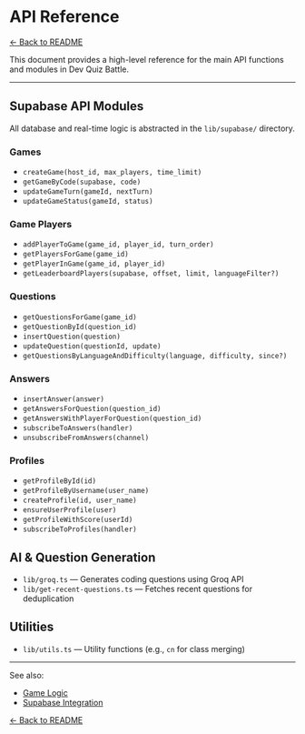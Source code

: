 # API Reference

[← Back to README](../README.md)

This document provides a high-level reference for the main API functions and modules in Dev Quiz Battle.

---

## Supabase API Modules

All database and real-time logic is abstracted in the `lib/supabase/` directory.

### Games

- `createGame(host_id, max_players, time_limit)`
- `getGameByCode(supabase, code)`
- `updateGameTurn(gameId, nextTurn)`
- `updateGameStatus(gameId, status)`

### Game Players

- `addPlayerToGame(game_id, player_id, turn_order)`
- `getPlayersForGame(game_id)`
- `getPlayerInGame(game_id, player_id)`
- `getLeaderboardPlayers(supabase, offset, limit, languageFilter?)`

### Questions

- `getQuestionsForGame(game_id)`
- `getQuestionById(question_id)`
- `insertQuestion(question)`
- `updateQuestion(questionId, update)`
- `getQuestionsByLanguageAndDifficulty(language, difficulty, since?)`

### Answers

- `insertAnswer(answer)`
- `getAnswersForQuestion(question_id)`
- `getAnswersWithPlayerForQuestion(question_id)`
- `subscribeToAnswers(handler)`
- `unsubscribeFromAnswers(channel)`

### Profiles

- `getProfileById(id)`
- `getProfileByUsername(user_name)`
- `createProfile(id, user_name)`
- `ensureUserProfile(user)`
- `getProfileWithScore(userId)`
- `subscribeToProfiles(handler)`

## AI & Question Generation

- `lib/groq.ts` — Generates coding questions using Groq API
- `lib/get-recent-questions.ts` — Fetches recent questions for deduplication

## Utilities

- `lib/utils.ts` — Utility functions (e.g., `cn` for class merging)

---

See also:

- [Game Logic](./game-logic.md)
- [Supabase Integration](./supabase.md)

[← Back to README](../README.md)
